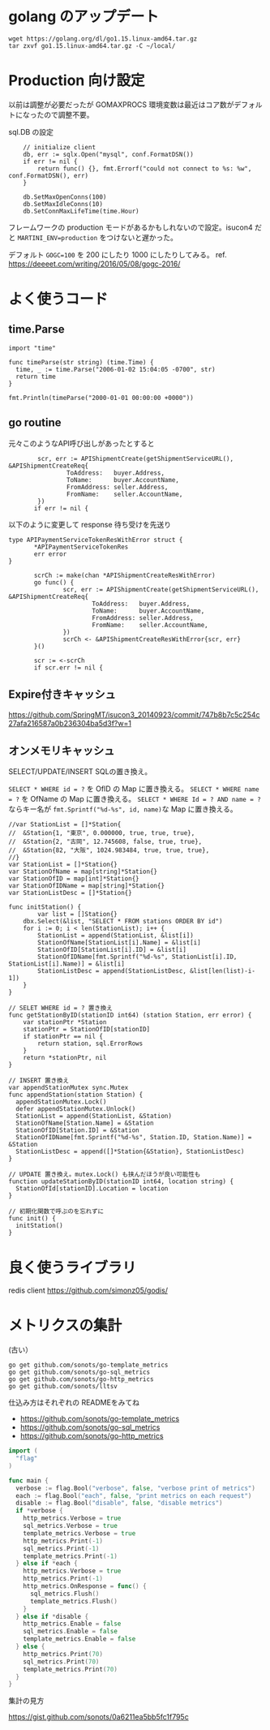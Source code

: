 # golang のアップデート

```
wget https://golang.org/dl/go1.15.linux-amd64.tar.gz
tar zxvf go1.15.linux-amd64.tar.gz -C ~/local/
```

# Production 向け設定

以前は調整が必要だったが GOMAXPROCS 環境変数は最近はコア数がデフォルトになったので調整不要。


sql.DB の設定

```
    // initialize client
    db, err := sqlx.Open("mysql", conf.FormatDSN())
    if err != nil {
        return func() {}, fmt.Errorf("could not connect to %s: %w", conf.FormatDSN(), err)
    }
 
    db.SetMaxOpenConns(100)
    db.SetMaxIdleConns(10)
    db.SetConnMaxLifeTime(time.Hour)
```

フレームワークの production モードがあるかもしれないので設定。isucon4 だと `MARTINI_ENV=production` をつけないと遅かった。

デフォルト `GOGC=100` を 200 にしたり 1000 にしたりしてみる。 ref. https://deeeet.com/writing/2016/05/08/gogc-2016/
    
# よく使うコード

## time.Parse

```
import "time"

func timeParse(str string) (time.Time) {
  time, _ := time.Parse("2006-01-02 15:04:05 -0700", str)
  return time
}

fmt.Println(timeParse("2000-01-01 00:00:00 +0000"))
```

## go routine

元々このようなAPI呼び出しがあったとすると
```
        scr, err := APIShipmentCreate(getShipmentServiceURL(), &APIShipmentCreateReq{
                ToAddress:   buyer.Address,
                ToName:      buyer.AccountName,
                FromAddress: seller.Address,
                FromName:    seller.AccountName,
        })
       if err != nil {
```

以下のように変更して response 待ち受けを先送り

```
type APIPaymentServiceTokenResWithError struct {
       *APIPaymentServiceTokenRes
       err error
}
```

```
       scrCh := make(chan *APIShipmentCreateResWithError)
       go func() {
               scr, err := APIShipmentCreate(getShipmentServiceURL(), &APIShipmentCreateReq{
                       ToAddress:   buyer.Address,
                       ToName:      buyer.AccountName,
                       FromAddress: seller.Address,
                       FromName:    seller.AccountName,
               })
               scrCh <- &APIShipmentCreateResWithError{scr, err}
       }()
```

```
       scr := <-scrCh
       if scr.err != nil {
```

## Expire付きキャッシュ

https://github.com/SpringMT/isucon3_20140923/commit/747b8b7c5c254c27afa216587a0b236304ba5d3f?w=1

## オンメモリキャッシュ

SELECT/UPDATE/INSERT SQLの置き換え。

`SELECT * WHERE id = ?` を OfID の Map に置き換える。 `SELECT * WHERE name = ?` を OfName の Map に置き換える。
`SELECT * WHERE Id = ? AND name = ?` ならキー名が `fmt.Sprintf("%d-%s", id, name)`な Map に置き換える。

```
//var StationList = []*Station{
//	&Station{1, "東京", 0.000000, true, true, true},
//	&Station{2, "古岡", 12.745608, false, true, true},
//	&Station{82, "大阪", 1024.983484, true, true, true},
//}
var StationList = []*Station{}
var StationOfName = map[string]*Station{}
var StationOfID = map[int]*Station{}
var StationOfIDName = map[string]*Station{}
var StationListDesc = []*Station{}

func initStation() {
        var list = []Station{}
	dbx.Select(&list, "SELECT * FROM stations ORDER BY id")
	for i := 0; i < len(StationList); i++ {
		StationList = append(StationList, &list[i])
		StationOfName[StationList[i].Name] = &list[i]
		StationOfID[StationList[i].ID] = &list[i]
		StationOfIDName[fmt.Sprintf("%d-%s", StationList[i].ID, StationList[i].Name)] = &list[i]
		StationListDesc = append(StationListDesc, &list[len(list)-i-1])
	}
}

// SELET WHERE id = ? 置き換え
func getStationByID(stationID int64) (station Station, err error) {
	var stationPtr *Station
	stationPtr = StationOfID[stationID]
	if stationPtr == nil {
		return station, sql.ErrorRows
	}
	return *stationPtr, nil
}

// INSERT 置き換え
var appendStationMutex sync.Mutex
func appendStation(station Station) {
  appendStationMutex.Lock()
  defer appendStationMutex.Unlock()
  StationList = append(StationList, &Station)
  StationOfName[Station.Name] = &Station
  StationOfID[Station.ID] = &Station
  StationOfIDName[fmt.Sprintf("%d-%s", Station.ID, Station.Name)] = &Station
  StationListDesc = append([]*Station{&Station}, StationListDesc)
}

// UPDATE 置き換え。mutex.Lock() も挟んだほうが良い可能性も
function updateStationByID(stationID int64, location string) {
  StationOfId[stationID].Location = location
}

// 初期化関数で呼ぶのを忘れずに
func init() {
  initStation()
}
```

# 良く使うライブラリ

redis client https://github.com/simonz05/godis/


# メトリクスの集計

(古い）

```
go get github.com/sonots/go-template_metrics
go get github.com/sonots/go-sql_metrics
go get github.com/sonots/go-http_metrics
go get github.com/sonots/lltsv
```

仕込み方はそれぞれの READMEをみてね

* https://github.com/sonots/go-template_metrics
* https://github.com/sonots/go-sql_metrics
* https://github.com/sonots/go-http_metrics

```go
import (
  "flag"
)

func main {
  verbose := flag.Bool("verbose", false, "verbose print of metrics")
  each := flag.Bool("each", false, "print metrics on each request")
  disable := flag.Bool("disable", false, "disable metrics")
  if *verbose {
    http_metrics.Verbose = true
    sql_metrics.Verbose = true
    template_metrics.Verbose = true
    http_metrics.Print(-1)
    sql_metrics.Print(-1)
    template_metrics.Print(-1)
  } else if *each {
    http_metrics.Verbose = true
    http_metrics.Print(-1)
    http_metrics.OnResponse = func() {
      sql_metrics.Flush()
      template_metrics.Flush()
    }
  } else if *disable {
    http_metrics.Enable = false
    sql_metrics.Enable = false
    template_metrics.Enable = false
  } else {
    http_metrics.Print(70)
    sql_metrics.Print(70)
    template_metrics.Print(70)
  }
}
```

集計の見方

https://gist.github.com/sonots/0a6211ea5bb5fc1f795c

